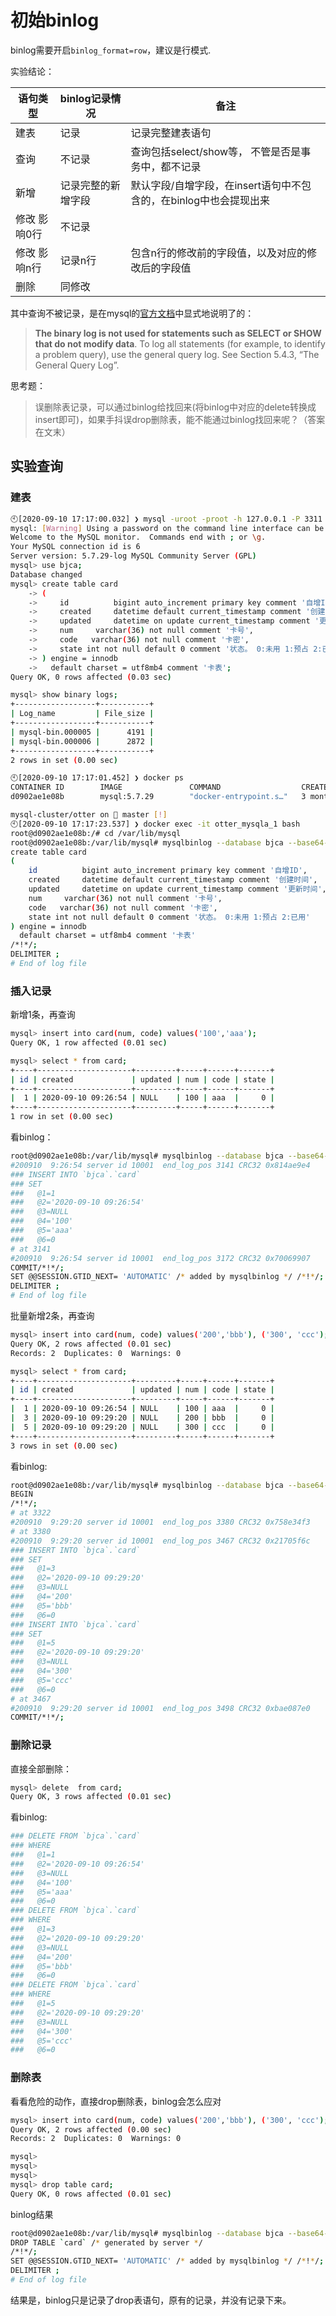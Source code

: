 # 初始binlog

binlog需要开启`binlog_format=row`，建议是行模式.

实验结论：

| 语句类型     | binlog记录情况     | 备注                                                            |
|------------|-----------------|-----------------------------------------------------------------|
| 建表         | 记录             | 记录完整建表语句                |
| 查询         | 不记录             | 查询包括select/show等， 不管是否是事务中，都不记录                |
| 新增         | 记录完整的新增字段 | 默认字段/自增字段，在insert语句中不包含的，在binlog中也会提现出来 |
| 修改 影响0行 | 不记录             |                                                                 |
| 修改 影响n行 | 记录n行            | 包含n行的修改前的字段值，以及对应的修改后的字段值                |
| 删除         | 同修改             |                                                                 |

其中查询不被记录，是在mysql的[官方文档](https://dev.mysql.com/doc/refman/8.0/en/binary-log.html)中显式地说明了的：

> **The binary log is not used for statements such as SELECT or SHOW that do not modify data**. To log all statements (for example, to identify a problem query), use the general query log. See Section 5.4.3, “The General Query Log”.

思考题：

> 误删除表记录，可以通过binlog给找回来(将binlog中对应的delete转换成insert即可)，如果手抖误drop删除表，能不能通过binlog找回来呢？（答案在文末）

## 实验查询

### 建表

```bash
🕙[2020-09-10 17:17:00.032] ❯ mysql -uroot -proot -h 127.0.0.1 -P 3311
mysql: [Warning] Using a password on the command line interface can be insecure.
Welcome to the MySQL monitor.  Commands end with ; or \g.
Your MySQL connection id is 6
Server version: 5.7.29-log MySQL Community Server (GPL)
mysql> use bjca;
Database changed
mysql> create table card
    -> (
    ->     id          bigint auto_increment primary key comment '自增ID',
    ->     created     datetime default current_timestamp comment '创建时间',
    ->     updated     datetime on update current_timestamp comment '更新时间',
    ->     num     varchar(36) not null comment '卡号',
    ->     code   varchar(36) not null comment '卡密',
    ->     state int not null default 0 comment '状态。 0:未用 1:预占 2:已用'
    -> ) engine = innodb
    ->   default charset = utf8mb4 comment '卡表';
Query OK, 0 rows affected (0.03 sec)

mysql> show binary logs;
+------------------+-----------+
| Log_name         | File_size |
+------------------+-----------+
| mysql-bin.000005 |      4191 |
| mysql-bin.000006 |      2872 |
+------------------+-----------+
2 rows in set (0.00 sec)
```

```bash
🕙[2020-09-10 17:17:01.452] ❯ docker ps
CONTAINER ID        IMAGE               COMMAND                  CREATED             STATUS              PORTS                               NAMES
d0902ae1e08b        mysql:5.7.29        "docker-entrypoint.s…"   3 months ago        Up 3 hours          33060/tcp, 0.0.0.0:3311->3306/tcp   otter_mysqla_1

mysql-cluster/otter on  master [!]
🕙[2020-09-10 17:17:23.537] ❯ docker exec -it otter_mysqla_1 bash
root@d0902ae1e08b:/# cd /var/lib/mysql
root@d0902ae1e08b:/var/lib/mysql# mysqlbinlog --database bjca --base64-output=decode-rows --verbose mysql-bin.000006 --start-datetime "2020-09-10 09:17:00"
create table card
(
    id          bigint auto_increment primary key comment '自增ID',
    created     datetime default current_timestamp comment '创建时间',
    updated     datetime on update current_timestamp comment '更新时间',
    num     varchar(36) not null comment '卡号',
    code   varchar(36) not null comment '卡密',
    state int not null default 0 comment '状态。 0:未用 1:预占 2:已用'
) engine = innodb
  default charset = utf8mb4 comment '卡表'
/*!*/;
DELIMITER ;
# End of log file
```

### 插入记录

新增1条，再查询

```bash
mysql> insert into card(num, code) values('100','aaa');
Query OK, 1 row affected (0.01 sec)

mysql> select * from card;
+----+---------------------+---------+-----+------+-------+
| id | created             | updated | num | code | state |
+----+---------------------+---------+-----+------+-------+
|  1 | 2020-09-10 09:26:54 | NULL    | 100 | aaa  |     0 |
+----+---------------------+---------+-----+------+-------+
1 row in set (0.00 sec)
```

看binlog：

```bash
root@d0902ae1e08b:/var/lib/mysql# mysqlbinlog --database bjca --base64-output=decode-rows --verbose mysql-bin.000006 --start-datetime "2020-09-10 09:26:44"
#200910  9:26:54 server id 10001  end_log_pos 3141 CRC32 0x814ae9e4 	Write_rows: table id 111 flags: STMT_END_F
### INSERT INTO `bjca`.`card`
### SET
###   @1=1
###   @2='2020-09-10 09:26:54'
###   @3=NULL
###   @4='100'
###   @5='aaa'
###   @6=0
# at 3141
#200910  9:26:54 server id 10001  end_log_pos 3172 CRC32 0x70069907 	Xid = 72
COMMIT/*!*/;
SET @@SESSION.GTID_NEXT= 'AUTOMATIC' /* added by mysqlbinlog */ /*!*/;
DELIMITER ;
# End of log file
```

批量新增2条，再查询

```bash
mysql> insert into card(num, code) values('200','bbb'), ('300', 'ccc');
Query OK, 2 rows affected (0.01 sec)
Records: 2  Duplicates: 0  Warnings: 0

mysql> select * from card;
+----+---------------------+---------+-----+------+-------+
| id | created             | updated | num | code | state |
+----+---------------------+---------+-----+------+-------+
|  1 | 2020-09-10 09:26:54 | NULL    | 100 | aaa  |     0 |
|  3 | 2020-09-10 09:29:20 | NULL    | 200 | bbb  |     0 |
|  5 | 2020-09-10 09:29:20 | NULL    | 300 | ccc  |     0 |
+----+---------------------+---------+-----+------+-------+
3 rows in set (0.00 sec)
```

看binlog:

```bash
root@d0902ae1e08b:/var/lib/mysql# mysqlbinlog --database bjca --base64-output=decode-rows --verbose mysql-bin.000006 --start-datetime "2020-09-10 09:29:00"
BEGIN
/*!*/;
# at 3322
#200910  9:29:20 server id 10001  end_log_pos 3380 CRC32 0x758e34f3 	Table_map: `bjca`.`card` mapped to number 111
# at 3380
#200910  9:29:20 server id 10001  end_log_pos 3467 CRC32 0x21705f6c 	Write_rows: table id 111 flags: STMT_END_F
### INSERT INTO `bjca`.`card`
### SET
###   @1=3
###   @2='2020-09-10 09:29:20'
###   @3=NULL
###   @4='200'
###   @5='bbb'
###   @6=0
### INSERT INTO `bjca`.`card`
### SET
###   @1=5
###   @2='2020-09-10 09:29:20'
###   @3=NULL
###   @4='300'
###   @5='ccc'
###   @6=0
# at 3467
#200910  9:29:20 server id 10001  end_log_pos 3498 CRC32 0xbae087e0 	Xid = 74
COMMIT/*!*/;
```

### 删除记录

直接全部删除：

```bash
mysql> delete  from card;
Query OK, 3 rows affected (0.01 sec)
```

看binlog:

```bash
### DELETE FROM `bjca`.`card`
### WHERE
###   @1=1
###   @2='2020-09-10 09:26:54'
###   @3=NULL
###   @4='100'
###   @5='aaa'
###   @6=0
### DELETE FROM `bjca`.`card`
### WHERE
###   @1=3
###   @2='2020-09-10 09:29:20'
###   @3=NULL
###   @4='200'
###   @5='bbb'
###   @6=0
### DELETE FROM `bjca`.`card`
### WHERE
###   @1=5
###   @2='2020-09-10 09:29:20'
###   @3=NULL
###   @4='300'
###   @5='ccc'
###   @6=0
```

### 删除表

看看危险的动作，直接drop删除表，binlog会怎么应对

```bash
mysql> insert into card(num, code) values('200','bbb'), ('300', 'ccc');
Query OK, 2 rows affected (0.00 sec)
Records: 2  Duplicates: 0  Warnings: 0

mysql>
mysql>
mysql>
mysql> drop table card;
Query OK, 0 rows affected (0.01 sec)
```

binlog结果

```bash
root@d0902ae1e08b:/var/lib/mysql# mysqlbinlog --database bjca --base64-output=decode-rows --verbose mysql-bin.000006 --start-datetime "2020-09-10 09:34:04"
DROP TABLE `card` /* generated by server */
/*!*/;
SET @@SESSION.GTID_NEXT= 'AUTOMATIC' /* added by mysqlbinlog */ /*!*/;
DELIMITER ;
# End of log file
```

结果是，binlog只是记录了drop表语句，原有的记录，并没有记录下来。
